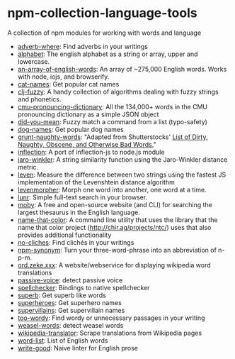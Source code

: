# npm-collection-language-tools 

A collection of npm modules for working with words and language

- [adverb-where](https://github.com/duereg/adverb-where): Find adverbs in your writings
- [alphabet](https://github.com/jonschlinkert/alphabet): The english alphabet as a string or array, upper and lowercase.
- [an-array-of-english-words](https://github.com/zeke/an-array-of-english-words): An array of ~275,000 English words. Works with node, iojs, and browserify.
- [cat-names](https://github.com/sindresorhus/cat-names): Get popular cat names
- [clj-fuzzy](https://github.com/Yomguithereal/clj-fuzzy): A handy collection of algorithms dealing with fuzzy strings and phonetics.
- [cmu-pronouncing-dictionary](https://github.com/zeke/npm-pronouncing-dictionary): All the 134,000+ words in the CMU pronouncing dictionary as a simple JSON object
- [did-you-mean](https://github.com/inca/did-you-mean): Fuzzy match a command from a list (typo-safety)
- [dog-names](https://github.com/sindresorhus/dog-names): Get popular dog names
- [grunt-naughty-words](https://www.npmjs.com/package/grunt-naughty-words): "Adapted from Shutterstocks' [List of Dirty, Naughty, Obscene, and Otherwise Bad Words.](https://github.com/shutterstock/List-of-Dirty-Naughty-Obscene-and-Otherwise-Bad-Words)"
- [inflection](https://github.com/git+https:/): A port of inflection-js to node.js module
- [jaro-winkler](https://github.com/jordanthomas/jaro-winkler): A string similarity function using the Jaro-Winkler distance metric.
- [leven](https://github.com/sindresorhus/leven): Measure the difference between two strings using the fastest JS implementation of the Levenshtein distance algorithm
- [levenmorpher](https://github.com/zeke/levenmorpher): Morph one word into another, one word at a time.
- [lunr](https://github.com/olivernn/lunr.js): Simple full-text search in your browser.
- [moby](https://github.com/zeke/moby): A free and open-source website (and CLI) for searching the largest thesaurus in the English language.
- [name-that-color](https://github.com/ryanzec/name-that-color): A command line utility that uses the library that the name that color project (http://chir.ag/projects/ntc/) uses that also provides additional functionality
- [no-cliches](https://github.com/duereg/no-cliches): Find clichés in your writings
- [npm-synonym](https://github.com/zeke/npm-synonym): Turn your three-word-phrase into an abbreviation of n-p-m.
- [ord.zeke.xxx](https://github.com/zeke/translator): A website/webservice for displaying wikipedia word translations
- [passive-voice](https://github.com/zeke/npm-collection-language-tools.git): detect passive voice
- [spellchecker](https://github.com/atom/node-spellchecker): Bindings to native spellchecker
- [superb](https://github.com/sindresorhus/superb): Get superb like words
- [superheroes](https://github.com/sindresorhus/superheroes): Get superhero names
- [supervillains](https://github.com/sindresorhus/supervillains): Get supervillain names
- [too-wordy](https://github.com/duereg/too-wordy): Find wordy or unnecessary passages in your writing
- [weasel-words](https://github.com/zeke/npm-collection-language-tools.git): detect weasel words
- [wikipedia-translator](https://github.com/zeke/wikipedia-translator): Scrape translations from Wikipedia pages
- [word-list](https://github.com/sindresorhus/word-list): List of English words
- [write-good](https://github.com/btford/write-good): Naive linter for English prose
